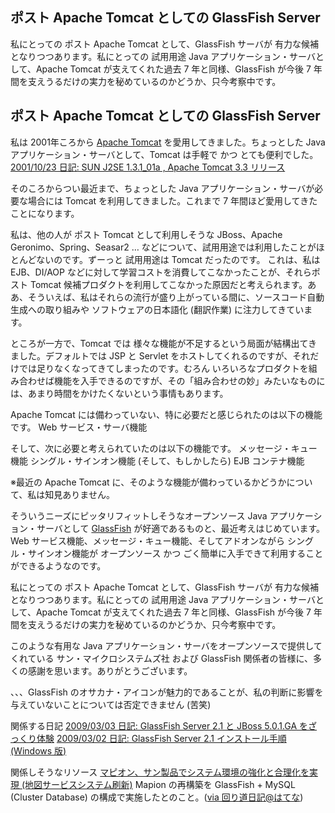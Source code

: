 ## ポスト Apache Tomcat としての GlassFish Server

私にとっての ポスト Apache Tomcat として、GlassFish サーバが 有力な候補となりつつあります。私にとっての 試用用途 Java アプリケーション・サーバとして、Apache Tomcat が支えてくれた過去 7 年と同様、GlassFish が今後 7 年間を支えうるだけの実力を秘めているのかどうか、只今考察中です。






## ポスト Apache Tomcat としての GlassFish Server


私は 2001年ころから  [Apache Tomcat](http://tomcat.apache.org/) を愛用してきました。ちょっとした Java アプリケーション・サーバとして、Tomcat は手軽で かつ とても便利でした。
[2001/10/23 日記: SUN J2SE 1.3.1_01a , Apache Tomcat 3.3 リリース](http://www.igapyon.jp/igapyon/diary/2001/ig011023.html)


そのころからつい最近まで、ちょっとした Java アプリケーション・サーバが必要な場合には Tomcat を利用してきました。これまで 7 年間ほど愛用してきたことになります。

私は、他の人が ポスト Tomcat として利用しそうな JBoss、Apache Geronimo、Spring、Seasar2 … などについて、試用用途では利用したことがほとんどないのです。ずーっと
      試用用途は Tomcat だったのです。
      これは、私は EJB、DI/AOP などに対して学習コストを消費してこなかったことが、それらポスト Tomcat 候補プロダクトを利用してこなかった原因だと考えられます。ああ、そういえば、私はそれらの流行が盛り上がっている間に、ソースコード自動生成への取り組みや ソフトウェアの日本語化 (翻訳作業) に注力してきています。


ところが一方で、Tomcat では 様々な機能が不足するという局面が結構出てきました。デフォルトでは JSP と Servlet をホストしてくれるのですが、それだけでは足りなくなってきてしまったのです。むろん
いろいろなプロダクトを組み合わせば機能を入手できるのですが、その「組み合わせの妙」みたいなものには、あまり時間をかけたくないという事情もあります。

Apache Tomcat には備わっていない、特に必要だと感じられたのは以下の機能です。
Web サービス・サーバ機能


そして、次に必要と考えられていたのは以下の機能です。
メッセージ・キュー機能
  シングル・サインオン機能
  (そして、もしかしたら) EJB コンテナ機能


※最近の Apache Tomcat に、そのような機能が備わっているかどうかについて、私は知見ありません。

そういうニーズにピッタリフィットしそうなオープンソース Java アプリケーション・サーバとして [GlassFish](http://www.igapyon.jp/igapyon/diary/keyword/glassfish.html)
が好適であるものと、最近考えはじめています。Web サービス機能、メッセージ・キュー機能、そしてアドオンながら シングル・サインオン機能が オープンソース
かつ ごく簡単に入手できて利用することができるようなのです。

私にとっての ポスト Apache Tomcat として、GlassFish サーバが 有力な候補となりつつあります。私にとっての 試用用途
Java アプリケーション・サーバとして、Apache Tomcat が支えてくれた過去 7 年と同様、GlassFish が今後 7 年間を支えうるだけの実力を秘めているのかどうか、只今考察中です。


このような有用な Java アプリケーション・サーバをオープンソースで提供してくれている サン・マイクロシステムズ社 および GlassFish
関係者の皆様に、多くの感謝を思います。ありがとうございます。

、、、GlassFish のオサカナ・アイコンが魅力的であることが、私の判断に影響を与えていないことについては否定できません (苦笑)

関係する日記
[2009/03/03 日記: GlassFish Server 2.1 と JBoss 5.0.1.GA をざっくり体験](ig090303.html)
  [2009/03/02 日記: GlassFish Server 2.1 インストール手順 (Windows 版)](ig090302.html)


関係しそうなリソース
[マピオン、サン製品でシステム環境の強化と合理化を実現 (地図サービスシステム刷新)](http://www.itmedia.co.jp/enterprise/articles/0904/10/news022.html)
  Mapion の再構築を GlassFish + MySQL (Cluster Database) の構成で実施したとのこと。([via 回り道日記@はてな](http://d.hatena.ne.jp/ko-suga/20090410))